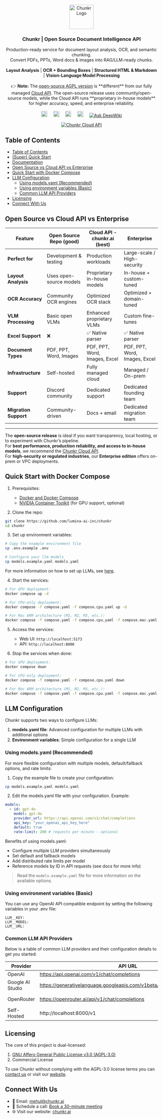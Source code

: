 <br />
<div align="center">
  <a href="https://github.com/lumina-ai-inc/chunkr">
    <img src="images/logo.svg" alt="Chunkr Logo" width="80" height="80">
  </a>

<h3 align="center">Chunkr | Open Source Document Intelligence API</h3>

  <p align="center">
    Production-ready service for document layout analysis, OCR, and semantic chunking.<br />
    Convert PDFs, PPTs, Word docs & images into RAG/LLM-ready chunks.
    <br /><br />
    <b>Layout Analysis</b> | <b>OCR + Bounding Boxes</b> | <b>Structured HTML & Markdown</b> | <b>Vision-Language Model Processing</b>
    <br /><br />
    👉 <b>Note:</b> The <a href="https://github.com/lumina-ai-inc/chunkr">open-source AGPL version</a> is **different** from our fully managed <a href="https://www.chunkr.ai">Cloud API</a>.  
    The open-source release uses community/open-source models, while the Cloud API runs **proprietary in-house models** for higher accuracy, speed, and enterprise reliability.
    <br /><br />
    <a href="https://www.chunkr.ai"><img src="https://img.shields.io/badge/Try_it_out-chunkr.ai-blue?style=flat&logo=rocket&height=20" alt="Try it out" height="20"></a>
    &nbsp;&nbsp;&nbsp;
    <a href="https://github.com/lumina-ai-inc/chunkr/issues/new"><img src="https://img.shields.io/badge/Report_Bug-GitHub_Issues-red?style=flat&logo=github&height=20" alt="Report Bug" height="20"></a>
    &nbsp;&nbsp;&nbsp;
    <a href="#connect-with-us"><img src="https://img.shields.io/badge/Contact-Get_in_Touch-green?style=flat&logo=mail&height=20" alt="Contact" height="20"></a>
    &nbsp;&nbsp;&nbsp;
    <a href="https://discord.gg/XzKWFByKzW"><img src="https://img.shields.io/badge/Discord-Join_Community-5865F2?style=flat&logo=discord&logoColor=white&height=20" alt="Discord" height="20"></a>
    &nbsp;&nbsp;&nbsp;
    <a href="https://deepwiki.com/lumina-ai-inc/chunkr"><img src="https://deepwiki.com/badge.svg" alt="Ask DeepWiki"></a>
  </p>
</div>

<div align="center">
  <a href="https://www.chunkr.ai" width="1200" height="630">
    <img src="https://chunkr.ai/og-image.png" alt="Chunkr Cloud API">
  </a>
</div>

## Table of Contents
- [Table of Contents](#table-of-contents)
- [(Super) Quick Start](#super-quick-start)
- [Documentation](#documentation)
- [Open Source vs Cloud API vs Enterprise](#open-source-vs-cloud-api-vs-enterprise)
- [Quick Start with Docker Compose](#quick-start-with-docker-compose)
- [LLM Configuration](#llm-configuration)
  - [Using models.yaml (Recommended)](#using-modelsyaml-recommended)
  - [Using environment variables (Basic)](#using-environment-variables-basic)
  - [Common LLM API Providers](#common-llm-api-providers)
- [Licensing](#licensing)
- [Connect With Us](#connect-with-us)

## Open Source vs Cloud API vs Enterprise

| Feature | Open Source Repo (good) | Cloud API - chunkr.ai (best) | Enterprise |
|---------|--------------------|------------------------|------------|
| **Perfect for** | Development & testing | Production workloads | Large-scale / High-security |
| **Layout Analysis** | Uses open-source models | Proprietary in-house models | In-house + custom-tuned |
| **OCR Accuracy** | Community OCR engines | Optimized OCR stack | Optimized + domain-tuned |
| **VLM Processing** | Basic open VLMs | Enhanced proprietary VLMs | Custom fine-tunes |
| **Excel Support** | ❌ | ✅ Native parser | ✅ Native parser |
| **Document Types** | PDF, PPT, Word, Images | PDF, PPT, Word, Images, Excel | PDF, PPT, Word, Images, Excel |
| **Infrastructure** | Self-hosted | Fully managed cloud | Managed / On-prem |
| **Support** | Discord community | Dedicated support | Dedicated founding team |
| **Migration Support** | Community-driven | Docs + email | Dedicated migration team |

---

The **open-source release** is ideal if you want transparency, local hosting, or to experiment with Chunkr’s pipeline.  
For **best performance, production reliability, and access to in-house models**, we recommend the <a href="https://www.chunkr.ai">Chunkr Cloud API</a>.  
For **high-security or regulated industries**, our **Enterprise edition** offers on-prem or VPC deployments.


## Quick Start with Docker Compose

1. Prerequisites:
   - [Docker and Docker Compose](https://docs.docker.com/get-docker/)
   - [NVIDIA Container Toolkit](https://docs.nvidia.com/datacenter/cloud-native/container-toolkit/install-guide.html) (for GPU support, optional)

2. Clone the repo:
```bash
git clone https://github.com/lumina-ai-inc/chunkr
cd chunkr
```

3. Set up environment variables:
```bash
# Copy the example environment file
cp .env.example .env

# Configure your llm models
cp models.example.yaml models.yaml
```

For more information on how to set up LLMs, see [here](#llm-configuration).

4. Start the services:
```bash
# For GPU deployment:
docker compose up -d

# For CPU-only deployment:
docker compose -f compose.yaml -f compose.cpu.yaml up -d

# For Mac ARM architecture (M1, M2, M3, etc.):
docker compose -f compose.yaml -f compose.cpu.yaml -f compose.mac.yaml up -d
```

5. Access the services:
   - Web UI: `http://localhost:5173`
   - API: `http://localhost:8000`

6. Stop the services when done:
```bash
# For GPU deployment:
docker compose down

# For CPU-only deployment:
docker compose -f compose.yaml -f compose.cpu.yaml down

# For Mac ARM architecture (M1, M2, M3, etc.):
docker compose -f compose.yaml -f compose.cpu.yaml -f compose.mac.yaml down
```
## LLM Configuration

Chunkr supports two ways to configure LLMs:

1. **models.yaml file**: Advanced configuration for multiple LLMs with additional options
2. **Environment variables**: Simple configuration for a single LLM

### Using models.yaml (Recommended)

For more flexible configuration with multiple models, default/fallback options, and rate limits:

1. Copy the example file to create your configuration:
```bash
cp models.example.yaml models.yaml
```

2. Edit the models.yaml file with your configuration. Example:
```yaml
models:
  - id: gpt-4o
    model: gpt-4o
    provider_url: https://api.openai.com/v1/chat/completions
    api_key: "your_openai_api_key_here"
    default: true
    rate-limit: 200 # requests per minute - optional
```

Benefits of using models.yaml:
- Configure multiple LLM providers simultaneously
- Set default and fallback models
- Add distributed rate limits per model
- Reference models by ID in API requests (see docs for more info)

>Read the `models.example.yaml` file for more information on the available options.

### Using environment variables (Basic)

You can use any OpenAI API compatible endpoint by setting the following variables in your .env file:
``` 
LLM__KEY:
LLM__MODEL:
LLM__URL:
```

### Common LLM API Providers

Below is a table of common LLM providers and their configuration details to get you started:

| Provider         | API URL                                                                  | Documentation                                                                                                                          |
| ---------------- | ------------------------------------------------------------------------ | -------------------------------------------------------------------------------------------------------------------------------------- |
| OpenAI           | https://api.openai.com/v1/chat/completions                               | [OpenAI Docs](https://platform.openai.com/docs)                                                                                        |
| Google AI Studio | https://generativelanguage.googleapis.com/v1beta/openai/chat/completions | [Google AI Docs](https://ai.google.dev/gemini-api/docs/openai)                                                                         |
| OpenRouter       | https://openrouter.ai/api/v1/chat/completions                            | [OpenRouter Models](https://openrouter.ai/models)                                                                                      |
| Self-Hosted      | http://localhost:8000/v1                                                 | [VLLM](https://docs.vllm.ai/en/latest/serving/openai_compatible_server.html) or [Ollama](https://ollama.com/blog/openai-compatibility) |

## Licensing

The core of this project is dual-licensed:

1. [GNU Affero General Public License v3.0 (AGPL-3.0)](LICENSE)
2. Commercial License

To use Chunkr without complying with the AGPL-3.0 license terms you can [contact us](mailto:mehul@chunkr.ai) or visit our [website](https://chunkr.ai).

## Connect With Us
- 📧 Email: [mehul@chunkr.ai](mailto:mehul@chunkr.ai)
- 📅 Schedule a call: [Book a 30-minute meeting](https://cal.com/mehulc/30min)
- 🌐 Visit our website: [chunkr.ai](https://chunkr.ai)
